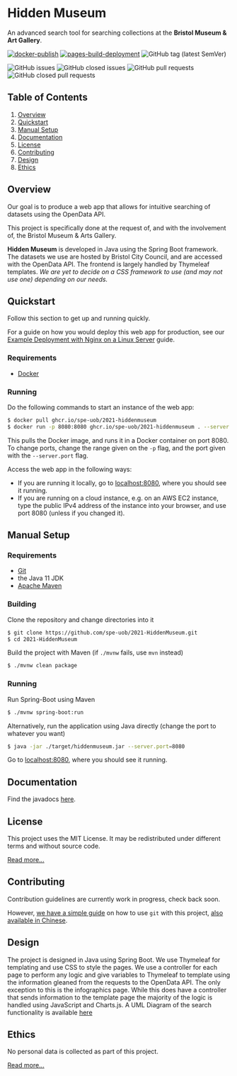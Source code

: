 # Hidden Museum 

An advanced search tool for searching collections at the **Bristol Museum & Art Gallery**.

[![docker-publish](https://github.com/spe-uob/2021-HiddenMuseum/actions/workflows/docker-publish.yml/badge.svg)](https://github.com/spe-uob/2021-HiddenMuseum/actions/workflows/docker-publish.yml)
[![pages-build-deployment](https://github.com/spe-uob/2021-HiddenMuseum/actions/workflows/pages/pages-build-deployment/badge.svg)](https://github.com/spe-uob/2021-HiddenMuseum/actions/workflows/pages/pages-build-deployment)
![GitHub tag (latest SemVer)](https://img.shields.io/github/v/tag/spe-uob/2021-HiddenMuseum)

![GitHub issues](https://img.shields.io/github/issues/spe-uob/2021-HiddenMuseum)
![GitHub closed issues](https://img.shields.io/github/issues-closed/spe-uob/2021-HiddenMuseum)
![GitHub pull requests](https://img.shields.io/github/issues-pr/spe-uob/2021-HiddenMuseum)
![GitHub closed pull requests](https://img.shields.io/github/issues-pr-closed/spe-uob/2021-HiddenMuseum)


## Table of Contents

1. [Overview](#overview)
2. [Quickstart](#quickstart)
3. [Manual Setup](#manual-setup)
4. [Documentation](#documentation)
5. [License](#license)
6. [Contributing](#contributing)
7. [Design](#design)
8. [Ethics](#ethics)


## Overview

Our goal is to produce a web app that allows for intuitive searching of datasets using the OpenData API.

This project is specifically done at the request of, and with the involvement of, the Bristol&nbsp;Museum & Arts&nbsp;Gallery.

**Hidden Museum** is developed in Java using the Spring Boot framework. The datasets we use are hosted by Bristol City Council, and are accessed with the OpenData API. The frontend is largely handled by Thymeleaf templates. *We are yet to decide on a CSS framework to use (and may not use one) depending on our needs.*


## Quickstart

Follow this section to get up and running quickly.

For a guide on how you would deploy this web app for production, see our [Example Deployment with Nginx on a Linux Server](/example-deployment.md) guide.

### Requirements

- [Docker](https://www.docker.com/)

### Running

Do the following commands to start an instance of the web app:
```bash
$ docker pull ghcr.io/spe-uob/2021-hiddenmuseum
$ docker run -p 8080:8080 ghcr.io/spe-uob/2021-hiddenmuseum . --server.port=8080
```

This pulls the Docker image, and runs it in a Docker container on port 8080. To change ports, change the range given on the `-p` flag, and the port given with the `--server.port` flag.

Access the web app in the following ways:
+ If you are running it locally, go to [localhost:8080](https://localhost:8080), where you should see it running.
+ If you are running on a cloud instance, e.g. on an AWS EC2 instance, type the public IPv4 address of the instance into your browser, and use port 8080 (unless if you changed it).


## Manual Setup

### Requirements

- [Git](https://git-scm.com/book/en/v2/Getting-Started-Installing-Git)
- the Java 11 JDK
- [Apache Maven](https://maven.apache.org/)

### Building

Clone the repository and change directories into it
```bash
$ git clone https://github.com/spe-uob/2021-HiddenMuseum.git
$ cd 2021-HiddenMuseum
```

Build the project with Maven (if `./mvnw` fails, use `mvn` instead)
```bash
$ ./mvnw clean package
```

### Running

Run Spring-Boot using Maven
```bash
$ ./mvnw spring-boot:run
```

Alternatively, run the application using Java directly (change the port to whatever you want)
```bash
$ java -jar ./target/hiddenmuseum.jar --server.port=8080
```

Go to [localhost:8080](http://localhost:8080), where you should see it running.


## Documentation

Find the javadocs [here](https://spe-uob.github.io/2021-HiddenMuseum/).


## License

This project uses the MIT License. It may be redistributed under different terms and without source code.

[Read more...](/LICENSE.md)


## Contributing

Contribution guidelines are currently work in progress, check back soon.

However, [we have a simple guide](/GITGUIDE.md) on how to use `git` with this project, [also available in Chinese](/GITGUIDE_zh.md).


## Design

The project is designed in Java using Spring Boot. We use Thymeleaf for templating and use CSS to style the pages. We use a controller for each page to perform any logic and give variables to Thymeleaf to template using the information gleaned from the requests to the OpenData API. The only exception to this is the infographics page. While this does have a controller that sends information to the template page the majority of the logic is handled using JavaScript and Charts.js. A UML Diagram of the search functionality is available [here](https://github.com/spe-uob/2021-HiddenMuseum/blob/main/Hidden%20Museum.png)

## Ethics

No personal data is collected as part of this project.

[Read more...](/docs/ETHICS.md)
